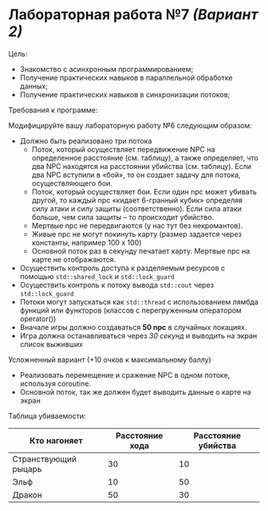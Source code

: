 # Лабораторная работа **№7** _(Вариант 2)_

Цель:

- Знакомство с асинхронным программированием;
- Получение практических навыков в параллельной обработке данных;
- Получение практических навыков в синхронизации потоков;

Требования к программе:

Модифицируйте вашу лабораторную работу №6 следующим образом:

- Должно быть реализовано три потока
  - Поток, который осуществляет передвижение NPC на определенное расстояние (см. таблицу), а также определяет, что два NPC находятся на расстоянии убийства (см. таблицу). Если два NPC вступили в «бой», то он создает задачу для потока, осуществляющего бои.
  - Поток, который осуществляет бои. Если один npc может убивать другой, то каждый npc «кидает 6-гранный кубик» определяя силу атаки и силу защиты (соответственно). Если сила атаки больше, чем сила защиты – то происходит убийство.
  - Мертвые npc не передвигаются (у нас тут без некромантов).
  - Живые npc не могут покинуть карту (размер задается через константы, например 100 x 100)
  - Основной поток раз в секунду печатает карту. Мертвые npc на карте не отображаются.
- Осуществить контроль доступа к разделяемым ресурсов с помощью `std::shared_lock` и `std::lock_guard`
- Осуществить контроль к потоку вывода `std::cout` через `std::lock_guard`
- Потоки могут запускаться как `std::thread` с использованием лямбда функций или функторов (классов с перегруженным оператором operator())
- Вначале игры должно создаваться **50 npc** в случайных локациях.
- Игра должна останавливаться через _30 секунд_ и выводить на экран список выживших

Усложненный вариант (+10 очков к максимальному баллу)

- Реализовать перемещение и сражение NPC в одном потоке, используя coroutine.
- Основной поток, так же должен будет выводить данные о карте на экран

Таблица убиваемости:

| Кто нагоняет | Расстояние хода | Расстояние убийства |
|---|---|---|
| Странствующий рыцарь | 30 | 10 |
| Эльф | 10 | 50 |
| Дракон | 50 | 30 |

